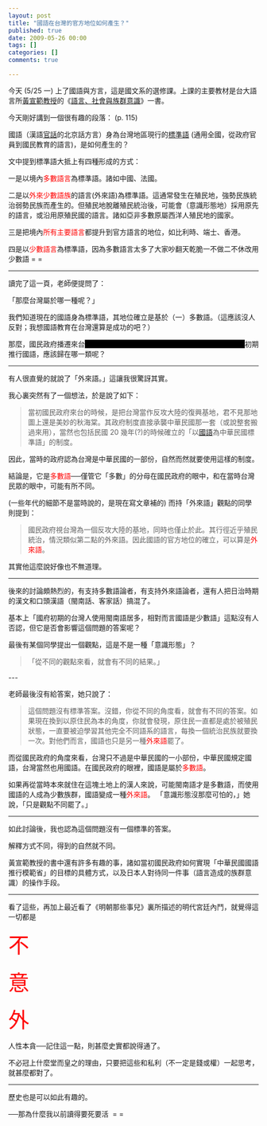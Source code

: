 ```yaml
---
layout: post
title: "國語在台灣的官方地位如何產生？"
published: true
date: 2009-05-26 00:00
tags: []
categories: []
comments: true

---
```


今天 (5/25 一) 上了國語與方言，這是國文系的選修課。上課的主要教材是台大語言所<a href="http://homepage.ntu.edu.tw/~sfhuang/">黃宣範教授</a>的《<a href="http://findbook.tw/book/9789579463300/basic">語言、社會與族群意識</a>》一書。

今天剛好講到一個很有趣的段落： (p. 115)

國語（漢語<a href="http://zh.wikipedia.org/wiki/官话_(中国历史)">官話</a>的北京話方言）身為台灣地區現行的<a href="http://en.wikipedia.org/wiki/Standard_language">標準語</a> (通用全國，從政府官員到國民教育的語言)，是如何產生的？

文中提到標準語大抵上有四種形成的方式：

一是以境內<span style="color:#ff0000;">多數語言</span>為標準語。諸如中國、法國。

二是以<span style="color:#ff0000;">外來少數語族</span>的語言(外來語)為標準語。這通常發生在殖民地，強勢民族統治弱勢民族而產生的。但殖民地脫離殖民統治後，可能會（意識形態地）採用原先的語言，或沿用原殖民國的語言。諸如亞非多數原屬西洋人殖民地的國家。

三是把境內<span style="color:#ff0000;">所有主要語言</span>都提升到官方語言的地位，如比利時、端士、香港。

四是以<span style="color:#ff0000;">少數語言</span>為標準語，因為多數語言太多了大家吵翻天乾脆一不做二不休改用少數語 = =

---

讀完了這一頁，老師便提問了：

「那麼台灣屬於哪一種呢？」

我們知道現在的國語身為標準語，其地位確立是基於（一）多數語。（這應該沒人反對；我想國語教育在台灣還算是成功的吧？）

那麼，國民政府播遷來台<span style="color:black;background-color:black;">（你要說是逃到台灣來也行。括號內的字是我加的）</span>初期推行國語，應該歸在哪一類呢？

---

<!--more-->

有人很直覺的就說了「外來語。」這讓我很驚訝其實。

我心裏突然有了一個想法，於是說了如下：
<blockquote>當初國民政府來台的時候，是把台灣當作反攻大陸的復興基地，君不見那地圖上還是美妙的秋海棠。其政府制度直接承襲中華民國那一套（或說整套搬過來用），當然也包括民國 20 幾年(?)的時候確立的「以<a href="http://zh.wikipedia.org/wiki/現代標準漢語">國語</a>為中華民國標準語」的制度。</blockquote>

因此，當時的政府認為台灣是中華民國的一部份，自然而然就要使用這樣的制度。

結論是，它是<span style="color:#ff0000;">多數語</span>──僅管它「多數」的分母在國民政府的眼中，和在當時台灣民眾的眼中，可能有所不同。

(一些年代的細節不是當時說的，是現在寫文章補的)
而持「外來語」觀點的同學則提到：
<blockquote>國民政府視台灣為一個反攻大陸的基地，同時也僅止於此。其行徑近乎殖民統治，情況類似第二點的外來語。因此國語的官方地位的確立，可以算是<span style="color:#ff0000;">外來語</span>。</blockquote>
其實他這麼說好像也不無道理。

---

後來的討論頗熱烈的，有支持多數語論者，有支持外來語論者，還有人把日治時期的漢文和口頭漢語（閩南話、客家話）搞混了。

基本上「國府初期的台灣人使用閩南語居多，相對而言國語是少數語」這點沒有人否認，但它是否會影響這個問題的答案呢？

最後有某個同學提出一個觀點，這是不是一種「意識形態」？
<blockquote>「從不同的觀點來看，就會有不同的結果。」</blockquote>
---

老師最後沒有給答案，她只說了：
<blockquote>這個問題沒有標準答案。沒錯，你從不同的角度看，就會有不同的答案。如果現在換到以原住民為本的角度，你就會發現，原住民一直都是處於被殖民狀態，一直要被迫學習其他完全不同語系的語言，每換一個統治民族就要換一次。對他們而言，國語也只是另一種<span style="color:#ff0000;">外來語</span>罷了。</blockquote>

而從國民政府的角度來看，台灣只不過是中華民國的一小部份，中華民國規定國語，台灣當然也用國語。在國民政府的眼裡，國語是屬於<span style="color:#ff0000;">多數語</span>。

如果再從當時本來就住在這塊土地上的漢人來說，可能閩南語才是多數語，而使用國語的人成為少數族群，國語變成一種<span style="color:#ff0000;">外來語</span>。
「意識形態沒那麼可怕的，」她說，「只是觀點不同罷了。」

---

如此討論後，我也認為這個問題沒有一個標準的答案。

解釋方式不同，得到的自然就不同。

黃宣範教授的書中還有許多有趣的事，諸如當初國民政府如何實現「中華民國國語推行模範省」的目標的具體方式，以及日本人對待同一件事（語言造成的族群意識）的操作手段。

---

看了這些，再加上最近看了《明朝那些事兒》裏所描述的明代宮廷內鬥，就覺得這一切都是

<span style="font-size:3em;color:#ff0000;">不</span>

<span style="font-size:3em;color:#ff0000;">意</span>

<span style="font-size:3em;color:#ff0000;">外</span>

人性本貪──記住這一點，則甚麼史實都說得通了。

不必冠上什麼堂而皇之的理由，只要把這些和私利（不一定是錢或權）一起思考，就甚麼都對了。

---

歷史也是可以如此有趣的。

──那為什麼我以前讀得要死要活  = =

